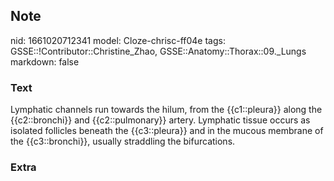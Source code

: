 ## Note
nid: 1661020712341
model: Cloze-chrisc-ff04e
tags: GSSE::!Contributor::Christine_Zhao, GSSE::Anatomy::Thorax::09._Lungs
markdown: false

### Text
Lymphatic channels run towards the hilum, from the {{c1::pleura}} along the {{c2::bronchi}} and {{c2::pulmonary}} artery.
Lymphatic tissue occurs as isolated follicles beneath the {{c3::pleura}} and in the mucous membrane of the {{c3::bronchi}}, usually straddling the bifurcations.

### Extra

